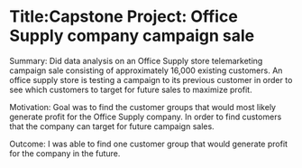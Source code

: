 # Title:Capstone Project: Office Supply company campaign sale

Summary:
Did data analysis on an Office Supply store telemarketing campaign sale consisting of approximately 16,000 existing customers. An office supply store is testing a campaign to its previous customer in order to see which customers to target for future sales to maximize profit.

Motivation:
Goal was to find the customer groups that would most likely generate profit for the Office Supply company. In order to find customers that the company can target for future campaign sales.

Outcome:
I was able to find one customer group that would generate profit for the company in the future.
